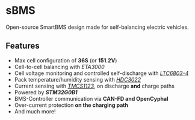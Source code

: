 # sBMS

Open-source SmartBMS design made for self-balancing electric vehicles.

## Features

- Max cell configuration of **36S** (or **151.2V**)
- Cell-to-cell balancing with _ETA3000_
- Cell voltage monitoring and controlled self-discharge with [_LTC6803-4_](https://www.analog.com/media/en/technical-documentation/data-sheets/680324fa.pdf)
- Pack temperature/humidity sensing with [_HDC3022_](https://www.ti.com/lit/ds/symlink/hdc3022.pdf)
- Current sensing with [_TMCS1123_](https://www.ti.com/lit/ds/symlink/tmcs1123.pdf), on discharge **and** charge paths
- Powered by **_STM32G0B1_**
- BMS-Controller communication via **CAN-FD and OpenCyphal**
- Over-current protection **on the charging path** 
- And much more!
